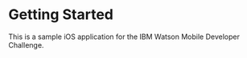 Getting Started
======================

This is a sample iOS application for the IBM Watson Mobile Developer Challenge.
